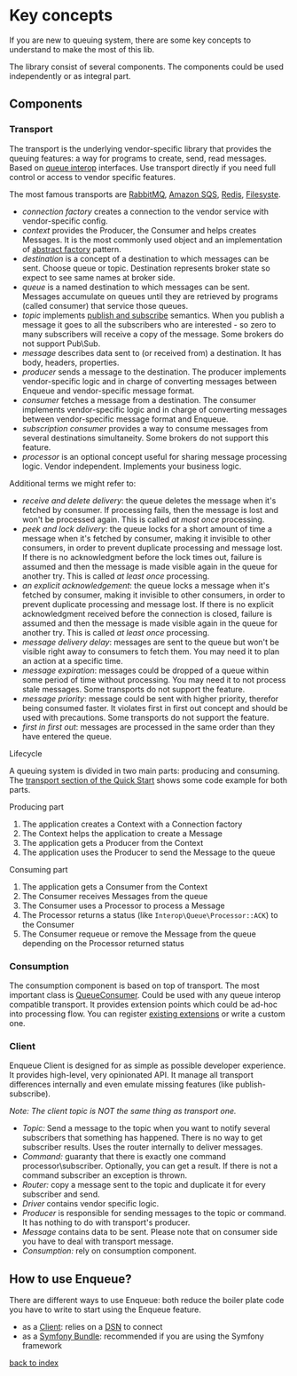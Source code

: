 # Key concepts

If you are new to queuing system, there are some key concepts to understand to make the most of this lib.

The library consist of several components. The components could be used independently or as integral part.

## Components

### Transport

The transport is the underlying vendor-specific library that provides the queuing features: a way for programs to create, send, read messages.
Based on [queue interop](https://github.com/queue-interop/queue-interop) interfaces. Use transport directly if you need full control or access to vendor specific features. 

The most famous transports are [RabbitMQ](transport/amqp_lib.md), [Amazon SQS](transport/sqs.md), [Redis](transport/redis.md), [Filesyste](transport/filesystem.md).

- *connection factory* creates a connection to the vendor service with vendor-specific config.
- *context* provides the Producer, the Consumer and helps creates Messages. It is the most commonly used object and an implementation of [abstract factory](https://en.wikipedia.org/wiki/Abstract_factory_pattern) pattern. 
- *destination* is a concept of a destination to which messages can be sent. Choose queue or topic. Destination represents broker state so expect to see same names at broker side.  
- *queue* is a named destination to which messages can be sent. Messages accumulate on queues until they are retrieved by programs (called consumer) that service those queues. 
- *topic* implements [publish and subscribe](https://en.wikipedia.org/wiki/Publish%E2%80%93subscribe_pattern) semantics. When you publish a message it goes to all the subscribers who are interested - so zero to many subscribers will receive a copy of the message. Some brokers do not support Pub\Sub.  
- *message* describes data sent to (or received from) a destination. It has body, headers, properties.
- *producer* sends a message to the destination. The producer implements vendor-specific logic and in charge of converting messages between Enqueue and vendor-specific message format.
- *consumer* fetches a message from a destination. The consumer implements vendor-specific logic and in charge of converting messages between vendor-specific message format and Enqueue.
- *subscription consumer* provides a way to consume messages from several destinations simultaneity. Some brokers do not support this feature. 
- *processor* is an optional concept useful for sharing message processing logic. Vendor independent. Implements your business logic.

Additional terms we might refer to: 
- *receive and delete delivery*: the queue deletes the message when it's fetched by consumer. If processing fails, then the message is lost and won't be processed again. This is called _at most once_ processing.
- *peek and lock delivery*: the queue locks for a short amount of time a message when it's fetched by consumer, making it invisible to other consumers, in order to prevent duplicate processing and message lost. If there is no acknowledgment before the lock times out, failure is assumed and then the message is made visible again in the queue for another try. This is called _at least once_ processing.
- *an explicit acknowledgement*: the queue locks a message when it's fetched by consumer, making it invisible to other consumers, in order to prevent duplicate processing and message lost. If there is no explicit acknowledgment received before the connection is closed, failure is assumed and then the message is made visible again in the queue for another try. This is called _at least once_ processing.
- *message delivery delay*: messages are sent to the queue but won't be visible right away to consumers to fetch them. You may need it to plan an action at a specific time.
- *message expiration*: messages could be dropped of a queue within some period of time without processing. You may need it to not process stale messages. Some transports do not support the feature.
- *message priority*: message could be sent with higher priority, therefor being consumed faster. It violates first in first out concept and should be used with precautions. Some transports do not support the feature.  
- *first in first out*: messages are processed in the same order than they have entered the queue.

Lifecycle

A queuing system is divided in two main parts: producing and consuming.
The [transport section of the Quick Start](quick_tour.md#transport) shows some code example for both parts.

Producing part
1. The application creates a Context with a Connection factory
2. The Context helps the application to create a Message
3. The application gets a Producer from the Context
4. The application uses the Producer to send the Message to the queue

Consuming part
1. The application gets a Consumer from the Context
2. The Consumer receives Messages from the queue
3. The Consumer uses a Processor to process a Message
4. The Processor returns a status (like `Interop\Queue\Processor::ACK`) to the Consumer
5. The Consumer requeue or remove the Message from the queue depending on the Processor returned status

### Consumption

The consumption component is based on top of transport. 
The most important class is [QueueConsumer](https://github.com/php-enqueue/enqueue-dev/blob/master/pkg/enqueue/Consumption/QueueConsumer.php).
Could be used with any queue interop compatible transport. 
It provides extension points which could be ad-hoc into processing flow. You can register [existing extensions](consumption/extensions.md) or write a custom one.   

### Client

Enqueue Client is designed for as simple as possible developer experience. 
It provides high-level, very opinionated API. 
It manage all transport differences internally and even emulate missing features (like publish-subscribe).

_*Note:* The client topic is NOT the same thing as transport one._

- *Topic:* Send a message to the topic when you want to notify several subscribers that something has happened. There is no way to get subscriber results. Uses the router internally to deliver messages.
- *Command:* guaranty that there is exactly one command processor\subscriber. Optionally, you can get a result. If there is not a command subscriber an exception is thrown. 
- *Router:* copy a message sent to the topic and duplicate it for every subscriber and send.
- *Driver* contains vendor specific logic. 
- *Producer* is responsible for sending messages to the topic or command. It has nothing to do with transport's producer. 
- *Message* contains data to be sent. Please note that on consumer side you have to deal with transport message.
- *Consumption:* rely on consumption component.   

## How to use Enqueue?

There are different ways to use Enqueue: both reduce the boiler plate code you have to write to start using the Enqueue feature.
- as a [Client](client/quick_tour.md): relies on a [DSN](client/supported_brokers.md) to connect
- as a [Symfony Bundle](bundle/index.md): recommended if you are using the Symfony framework

[back to index](index.md)
